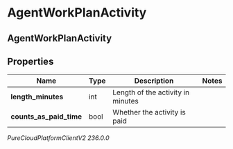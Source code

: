 # AgentWorkPlanActivity

## AgentWorkPlanActivity

## Properties

|Name | Type | Description | Notes|
|------------ | ------------- | ------------- | -------------|
| **length_minutes** | int | Length of the activity in minutes | |
| **counts_as_paid_time** | bool | Whether the activity is paid | |



_PureCloudPlatformClientV2 236.0.0_
